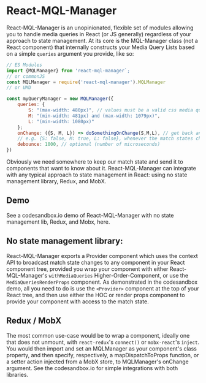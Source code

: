 # React-MQL-Manager
React-MQL-Manager is an unopinionated, flexible set of modules allowing you to handle media queries in React (or JS generally) regardless of your approach to state management. At its core is the MQL-Manager class (not a React component) that internally constructs your Media Query Lists based on a simple `queries` argument you provide, like so:

```js
// ES Modules
import {MQLManager} from 'react-mql-manager`; 
// or commonJS
const MQLManager = require('react-mql-manager').MQLManager
// or UMD 

const myQueryManager = new MQLManager({
    queries: {
        S: "(max-width: 480px)", // values must be a valid css media query string
        M: "(min-width: 481px) and (max-width: 1079px)",
        L: "(min-width: 1080px)"
    };
    onChange: ({S, M, L}) => doSomethingOnChange(S,M,L), // get back an object of your queries' keys and their (boolean) match state,
    // e.g. {S: false, M: true, L: false}, whenever the match states changes.
    debounce: 1000, // optional (number of microseconds)
})
```
Obviously we need somewhere to keep our match state and send it to components that want to know about it. React-MQL-Manager can integrate with any typical approach to state management in React: using no state management library, Redux, and MobX.  

## Demo
See a codesandbox.io demo of React-MQL-Manager with no state management lib, Redux, and Mobx, here.

## No state management library:
React-MQL-Manager exports a Provider component which uses the context API to broadcast match state changes to
any component in your React component tree, provided you wrap your component with either React-MQL-Manager's `withMediaQueries` Higher-Order-Component, or use the `MediaQueriesRenderProps` component. As demonstrated in the codesandbox demo, all you need to do is use the `<Provider>` component at the top of your React tree, and then use either the HOC or render props component to provide your component with access to the match state.    

## Redux / MobX
The most common use-case would be to wrap a component, ideally one that does not
unmount, with `react-redux`'s `connect()` or `mobx-react`'s `inject`. You would then import and set an MQLManager as your component's class property, and then specify, respectively, a mapDispatchToProps function, or a setter action injected from a MobX store, to MQLManager's onChange argument. See the codesandbox.io for simple integrations with both libraries.
